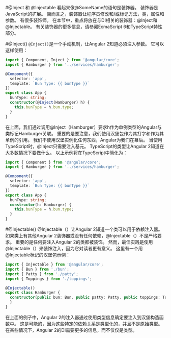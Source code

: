 #@Inject 和 @Injectable
看起来像@SomeName的语句是装饰器。 装饰器是JavaScript的扩展。 简而言之，装饰器让程序员修改和/或标记方法，类，属性和参数。 有很多装饰师。 在本节中，重点将放在与DI相关的装饰器：@Inject和@Injectable。 有关装饰器的更多信息，请参阅EcmaScript 6和TypeScript特性部分。

#@Inject() 
`@Inject()`是一个手动机制，让Angular 2知道必须注入参数。 它可以这样使用：
```ts
import { Component, Inject } from '@angular/core';
import { Hamburger } from '../services/hamburger';

@Component({
  selector: 'app',
  template: `Bun Type: {{ bunType }}`
})
export class App {
  bunType: string;
  constructor(@Inject(Hamburger) h) {
    this.bunType = h.bun.type;
  }
}
```
在上面，我们通过调用@Inject（Hamburger）要求h作为单例类型的Angular与类标记Hamburger关联。 重要的是要注意，我们使用汉堡包作为其打字和作为其单例的引用。 我们不使用汉堡实例化任何东西，Angular为我们在幕后。
当使用TypeScript时，@Inject只需要注入基元。 TypeScript的类型让Angular 2知道在大多数情况下要做什么。 以上示例将在TypeScript中简化为：
```ts
import { Component } from '@angular/core';
import { Hamburger } from '../services/hamburger';

@Component({
  selector: 'app',
  template: `Bun Type: {{ bunType }}`
})
export class App {
  bunType: string;
  constructor(h: Hamburger) {
    this.bunType = h.bun.type;
  }
}
```

#@Injectable()
@Injectable（）让Angular 2知道一个类可以用于依赖注入器。 如果类上有其他Angular 2装饰器或没有任何依赖，@Injectable（）不是严格要求。
重要的是任何要注入Angular 2的类都被装饰。 然而，最佳实践是使用@Injectable（）来装饰注入，因为它对读者更有意义。
这里有一个用@Injectable标记的汉堡包示例：
```ts
import { Injectable } from '@angular/core';
import { Bun } from './bun';
import { Patty } from './patty';
import { Toppings } from './toppings';

@Injectable()
export class Hamburger {
  constructor(public bun: Bun, public patty: Patty, public toppings: Toppings) {
  }
}
```
在上面的例子中，Angular 2的注入器通过使用类型信息确定要注入到汉堡构造函数中。 这是可能的，因为这些特定的依赖关系是类型化的，并且不是原始类型。 在某些情况下，Angular 2的DI需要更多的信息，而不仅仅是类型。